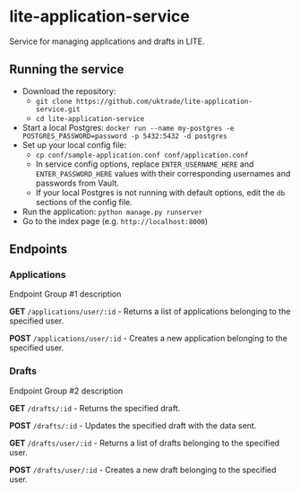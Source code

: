 # lite-application-service
Service for managing applications and drafts in LITE.

## Running the service

* Download the repository:
  * `git clone https://github.com/uktrade/lite-application-service.git`
  * `cd lite-application-service` 
* Start a local Postgres: `docker run --name my-postgres -e POSTGRES_PASSWORD=password -p 5432:5432 -d postgres`
* Set up your local config file:
  * `cp conf/sample-application.conf conf/application.conf`
  * In service config options, replace `ENTER_USERNAME_HERE` and `ENTER_PASSWORD_HERE` values with their corresponding
    usernames and passwords from Vault.
  * If your local Postgres is not running with default options, edit the `db` sections of the
    config file.
* Run the application: `python manage.py runserver`
* Go to the index page (e.g. `http://localhost:8000`)

## Endpoints

### Applications

Endpoint Group #1 description

**GET** `/applications/user/:id` - Returns a list of applications belonging to the specified user.

**POST** `/applications/user/:id` - Creates a new application belonging to the specified user.

### Drafts

Endpoint Group #2 description

**GET** `/drafts/:id` - Returns the specified draft.

**POST** `/drafts/:id` - Updates the specified draft with the data sent.

**GET** `/drafts/user/:id` - Returns a list of drafts belonging to the specified user.

**POST** `/drafts/user/:id` - Creates a new draft belonging to the specified user.

